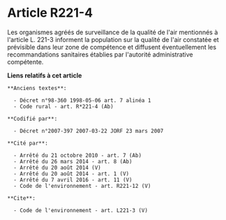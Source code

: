 # Article R221-4

Les organismes agréés de surveillance de la qualité de l'air mentionnés à l'article L. 221-3 informent la population sur la
qualité de l'air constatée et prévisible dans leur zone de compétence et diffusent éventuellement les recommandations
sanitaires établies par l'autorité administrative compétente.

**Liens relatifs à cet article**

	**Anciens textes**:

	  - Décret n°98-360 1998-05-06 art. 7 alinéa 1
	  - Code rural - art. R*221-4 (Ab)

	**Codifié par**:

	  - Décret n°2007-397 2007-03-22 JORF 23 mars 2007

	**Cité par**:

	  - Arrêté du 21 octobre 2010 - art. 7 (Ab)
	  - Arrêté du 26 mars 2014 - art. 8 (Ab)
	  - Arrêté du 20 août 2014 (V)
	  - Arrêté du 20 août 2014 - art. 1 (V)
	  - Arrêté du 7 avril 2016 - art. 11 (V)
	  - Code de l'environnement - art. R221-12 (V)

	**Cite**:

	  - Code de l'environnement - art. L221-3 (V)
